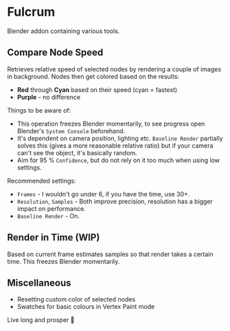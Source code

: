 # Fulcrum

Blender addon containing various tools.


## Compare Node Speed

Retrieves relative speed of selected nodes by rendering a couple of images in background. Nodes then get colored based on the results:

- **Red** through **Cyan** based on their speed (cyan = fastest)
- **Purple** - no difference

Things to be aware of:
- This operation freezes Blender momentarily, to see progress open Blender's `System Console` beforehand.
- It's dependent on camera position, lighting etc. `Baseline Render` partially solves this (gives a more reasonable relative ratio) but if your camera can't see the object, it's basically random.
- Aim for 95 % `Confidence`, but do not rely on it too much when using low settings.

Recommended settings:
- `Frames` - I wouldn't go under 6, if you have the time, use 30+.
- `Resolution`, `Samples` - Both improve precision, resolution has a bigger impact on performance.
- `Baseline Render` - On.


## Render in Time (WIP)
Based on current frame estimates samples so that render takes a certain time. This freezes Blender momentarily.

## Miscellaneous
- Resetting custom color of selected nodes
- Swatches for basic colours in Vertex Paint mode

Live long and prosper 🖖